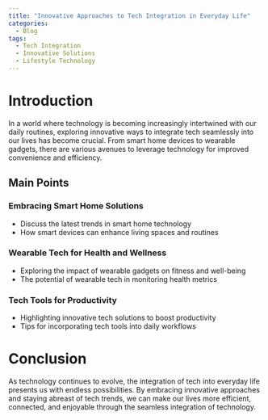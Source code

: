 ```yaml
---
title: "Innovative Approaches to Tech Integration in Everyday Life"
categories:
  - Blog
tags:
  - Tech Integration
  - Innovative Solutions
  - Lifestyle Technology
---
```


# Introduction
In a world where technology is becoming increasingly intertwined with our daily routines, exploring innovative ways to integrate tech seamlessly into our lives has become crucial. From smart home devices to wearable gadgets, there are various avenues to leverage technology for improved convenience and efficiency.

## Main Points
### Embracing Smart Home Solutions
- Discuss the latest trends in smart home technology
- How smart devices can enhance living spaces and routines

### Wearable Tech for Health and Wellness
- Exploring the impact of wearable gadgets on fitness and well-being
- The potential of wearable tech in monitoring health metrics

### Tech Tools for Productivity
- Highlighting innovative tech solutions to boost productivity
- Tips for incorporating tech tools into daily workflows

# Conclusion
As technology continues to evolve, the integration of tech into everyday life presents us with endless possibilities. By embracing innovative approaches and staying abreast of tech trends, we can make our lives more efficient, connected, and enjoyable through the seamless integration of technology.